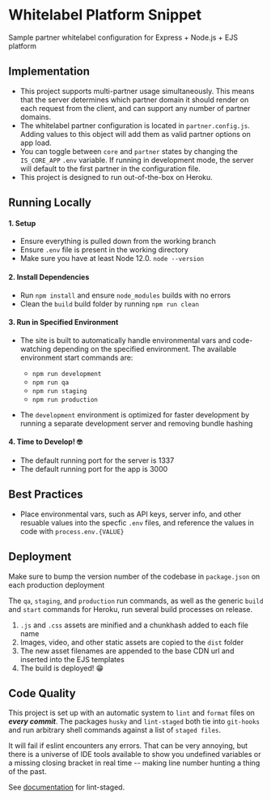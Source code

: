 # Whitelabel Platform Snippet

Sample partner whitelabel configuration for Express + Node.js + EJS platform

## Implementation

-   This project supports multi-partner usage simultaneously. This means that the server determines which partner domain it should render on each request from the client, and can support any number of partner domains.
-   The whitelabel partner configuration is located in `partner.config.js`. Adding values to this object will add them as valid partner options on app load.
-   You can toggle between `core` and `partner` states by changing the `IS_CORE_APP` `.env` variable. If running in development mode, the server will default to the first partner in the configuration file.
-   This project is designed to run out-of-the-box on Heroku.

## Running Locally

#### 1. Setup

-   Ensure everything is pulled down from the working branch
-   Ensure `.env` file is present in the working directory
-   Make sure you have at least Node 12.0. `node --version`

#### 2. Install Dependencies

-   Run `npm install` and ensure `node_modules` builds with no errors
-   Clean the `build` build folder by running `npm run clean`

#### 3. Run in Specified Environment

-   The site is built to automatically handle environmental vars and code-watching depending on the specified environment. The available environment start commands are:

    -   `npm run development`
    -   `npm run qa`
    -   `npm run staging`
    -   `npm run production`

-   The `development` environment is optimized for faster development by running a separate development server and removing bundle hashing

#### 4. Time to Develop! 🤓

-   The default running port for the server is 1337
-   The default running port for the app is 3000

## Best Practices

-   Place environmental vars, such as API keys, server info, and other resuable values into the specfic `.env` files, and reference the values in code with `process.env.{VALUE}`

## Deployment

Make sure to bump the version number of the codebase in `package.json` on each production deployment

The `qa`, `staging`, and `production` run commands, as well as the generic `build` and `start` commands for Heroku, run several build processes on release.

1. `.js` and `.css` assets are minified and a chunkhash added to each file name
2. Images, video, and other static assets are copied to the `dist` folder
3. The new asset filenames are appended to the base CDN url and inserted into the EJS templates
4. The build is deployed! 😁

## Code Quality

This project is set up with an automatic system to `lint` and `format` files on **_every commit_**. The packages `husky` and `lint-staged` both tie into `git-hooks` and run arbitrary shell commands against a list of `staged files`.

It will fail if eslint encounters any errors. That can be very annoying, but there is a universe of IDE tools available to show you undefined variables or a missing closing bracket in real time -- making line number hunting a thing of the past.

See [documentation](https://www.npmjs.com/package/lint-staged) for lint-staged.
